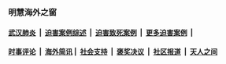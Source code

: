 
### 明慧海外之窗

####  [武汉肺炎](indexes/365.md?t=03292201) &nbsp;|&nbsp;  [迫害案例综述](indexes/328.md?t=03292201) &nbsp;|&nbsp; [迫害致死案例](indexes/277.md?t=03292201)  &nbsp;|&nbsp; [更多迫害案例](indexes/81.md?t=03292201)  &nbsp;|&nbsp; 
####  [时事评论](indexes/19.md?t=03292201) &nbsp;|&nbsp; [海外简讯](indexes/245.md?t=03292201)&nbsp;|&nbsp;  [社会支持](indexes/140.md?t=03292201) &nbsp;|&nbsp; [褒奖决议](indexes/282.md?t=03292201) &nbsp;|&nbsp; [社区报道](indexes/91.md?t=03292201)  &nbsp;|&nbsp; [天人之间](indexes/78.md?t=03292201) 

